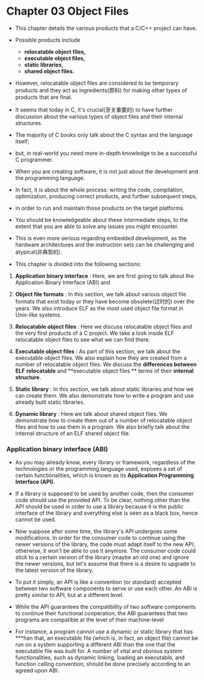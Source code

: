 # Chapter 03 Object Files

- This chapter details the various products that a C/C++ project can have.

- Possible products include 
    - **relocatable object files,**
    - **executable object files,**  
    - **static libraries,**  
    - **shared object files.**  

- However, relocatable object files are considered to be temporary products and 
they act as ingredients(原料) for making other types of products that are final.

- It seems that today in C, it's crucial(至关重要的) to have further discussion about the various
types of object files and their internal structures. 

- The majority of C books only talk about the C syntax and the language itself;

- but, in real-world you need more in-depth knowledge to be a successful C programmer.

- When you are creating software, it is not just about the development and the
programming language.

- In fact, it is about the whole process: writing the code,
compilation, optimization, producing correct products, and further subsequent
steps,
- in order to run and maintain those products on the target platforms.

- You should be knowledgeable about these intermediate steps, to the extent
that you are able to solve any issues you might encounter. 

- This is even more serious regarding embedded development, as the hardware architectures and the instruction sets can be challenging and atypical(非典型的).

- This chapter is divided into the following sections:

1. **Application binary interface** : Here, we are first going to talk about the
Application Binary Interface (ABI) and 

2. **Object file formats** : In this section, we talk about various object file
formats that exist today or they have become obsolete(过时的) over the years.
We also introduce ELF as the most used object file format in Unix-like systems.

3. **Relocatable object files** : Here we discuss relocatable object files and the
very first products of a C project. We take a look inside ELF relocatable
object files to see what we can find there. 

4. **Executable object files** : As part of this section, we talk about the
executable object files. We also explain how they are created from a
number of relocatable object files. We discuss the **differences between ELF** 
**relocatable**  and **executable object files **  terms of their **internal structure**.

5. **Static library** : In this section, we talk about static libraries and how we
can create them. We also demonstrate how to write a program and use
already built static libraries.

6. **Dynamic library** : Here we talk about shared object files. We demonstrate
how to create them out of a number of relocatable object files and how to
use them in a program. We also briefly talk about the internal structure of
an ELF shared object file.

### Application binary interface (ABI)

- As you may already know, every library or framework, regardless of the
technologies or the programming language used, exposes a set of certain
functionalities, which is known as its  **Application Programming Interface (API).** 

- If a library is supposed to be used by another code, then the consumer code
should use the provided API. To be clear, nothing other than the API should be
used in order to use a library because it is the public interface of the library and
everything else is seen as a black box, hence cannot be used.

- Now suppose after some time, the library's API undergoes some modifications.
In order for the consumer code to continue using the newer versions of the
library, the code must adapt itself to the new API; otherwise, it won't be able to
use it anymore. The consumer code could stick to a certain version of the library
(maybe an old one) and ignore the newer versions, but let's assume that there is
a desire to upgrade to the latest version of the library.


- To put it simply, an API is like a convention (or standard) accepted between
two software components to serve or use each other. An ABI is pretty similar
to API, but at a different level.

- While the API guarantees the compatibility of two software components to continue
their functional cooperation, the ABI guarantees that two programs are compatible at
the level of their machine-level

- For instance, a program cannot use a dynamic or static library that has ***han that, an executable file (which is, in fact, an object file) cannot be run on a system supporting a different ABI than the
one that the executable file was built for. A number of vital and obvious system
functionalities, such as dynamic linking, loading an executable, and function calling
convention, should be done precisely according to an agreed upon ABI. 


